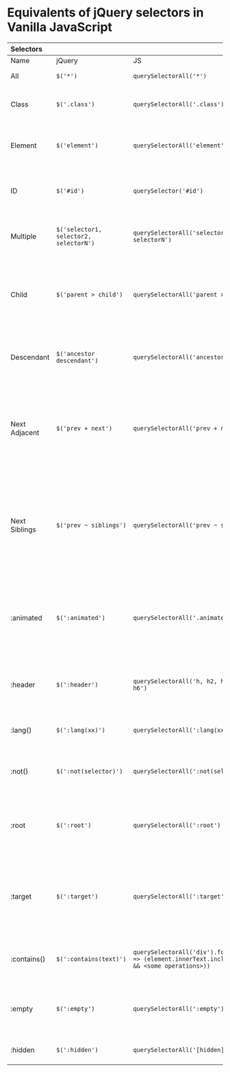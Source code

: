 # Equivalents of jQuery selectors in Vanilla JavaScript

| **Selectors** |||||
|:--|:--|:--|:--|:--:|
| Name | jQuery | JS | Description | Link |
| All | `$('*')` | `querySelectorAll('*')` | Select **_all_** elements. | [More](?all/) |
| Class | `$('.class')` | `querySelectorAll('.class')` | Select all elements with the given **_class_**. | [More](?class/) |
| Element | `$('element')` | `querySelectorAll('element')` | Select all elements with the given **_tag name_**. | [More](?tag/) |
| ID | `$('#id')` | `querySelector('#id')` | Select a single element with the given **_id_** attribute. | [More](?id/) |
| Multiple | `$('selector1, selector2, selectorN')` | `querySelectorAll('selector1, selector2, selectorN')` | Select the **_combined results_** of all the specified selectors. | [More](?multiple/) |
| Child | `$('parent > child')` | `querySelectorAll('parent > child')` | Select all direct child elements specified by "**_child_**" of elements specified by "parent". | [More](?child/) |
| Descendant | `$('ancestor descendant')` | `querySelectorAll('ancestor descendant')` | Select all elements that are **_descendants_** of a given ancestor. | [More](?descendants/) |
| Next Adjacent | `$('prev + next')` | `querySelectorAll('prev + next')` | Select all **_next_** elements matching "next" that are **_immediately preceded_** by a sibling "prev" | [More](?next/) |
| Next Siblings | `$('prev ~ siblings')` | `querySelectorAll('prev ~ siblings')` | Select all **_sibling_** elements that follow after the "prev" element, have the same parent, and match the filtering "siblings" selector. | [More](?siblings/) |
| :animated | `$(':animated')` | `querySelectorAll('.animated')` | Select all elements that are **_in the progress of an animation_** at the time the selector is run. | [More](?animated/) |
| :header | `$(':header')` | `querySelectorAll('h, h2, h3, h4, h5, h6')` | Select all elements that are **_headers_**, like h1, h2, h3 and so on. | [More](?header/) |
| :lang() | `$(':lang(xx)')` | `querySelectorAll(':lang(xx)')` | Select all elements of the specified **_language_**. | |
| :not() | `$(':not(selector)')` | `querySelectorAll(':not(selector)')` | Select all elements that do **_not_** match the given selector. | |
| :root | `$(':root')` | `querySelectorAll(':root')` | Select the element that is the **_root_** of the document (**_html_** element). | |
| :target | `$(':target')` | `querySelectorAll(':target')` | Select the target element indicated by the **_fragment identifier_** of the document's URI. | |
| :contains() | `$(':contains(text)')` | `querySelectorAll('div').forEach(element => (element.innerText.includes('John') && <some operations>))` | Select all elements that contain the specified text. | [More](?contains/) |
| :empty | `$(':empty')` | `querySelectorAll(':empty')` | Select all elements that have no children (including text nodes). | |
| :hidden | `$(':hidden')` | `querySelectorAll('[hidden]')` | Select all elements that are hidden. | |

